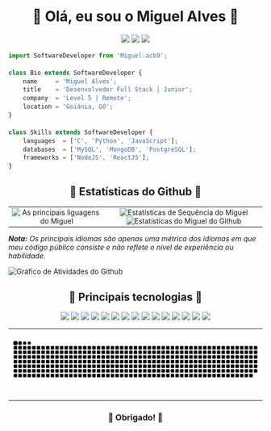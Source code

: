 <!-- Título -->
<h1 align="center">🔶 Olá, eu sou o Miguel Alves 🔶</h1>

<!-- Redes Sociais -->
<p align="center">  
  <a href="mailto:miguelalves1258@gmail.com" target="_blank"><img src="https://img.shields.io/badge/-Email-0D1117?style=for-the-badge&logo=gmail&logoColor=F04A2F"></a>
  <a href="https://www.linkedin.com/in/miguel-acb9/" target="_blank"><img src="https://img.shields.io/badge/-LinkedIn-0D1117?style=for-the-badge&logo=linkedin&logoColor=F04A2F"></a> 
  <a href="https://www.instagram.com/miguel_acb9/" target="_blank"><img src="https://img.shields.io/badge/-Instagram-0D1117?style=for-the-badge&logo=instagram&logoColor=F04A2F"></a>
</p>


<!-- Descrição -->
```js
import SoftwareDeveloper from 'Miguel-acb9';

class Bio extends SoftwareDeveloper {
    name     = 'Miguel Alves';
    title    = 'Desenvolvedor Full Stack | Junior';
    company  = 'Level 5 | Remote';
    location = 'Goiânia, GO';
}

class Skills extends SoftwareDeveloper {
    languages  = ['C', 'Python', 'JavaScript'];
    databases  = ['MySQL', 'MongoDB', 'PostgreSQL'];
    frameworks = ['NodeJS', 'ReactJS'];
}
```

<!-- Estatísticas do Github -->
<h2 align="center">🔶 Estatísticas do Github 🔶</h2>                                                                                                                     
<table border="0">
    <tr border="0">
        <td width="38%" align="center">
            <img alt="As principais liguagens do Miguel" src="https://github-readme-stats.anuraghazra1.vercel.app/api/top-langs/?username=Miguel-acb9&theme=react&hide_border=true&bg_color=161B22&title_color=F7630C&text_color=F04A2F&icon_color=F04A2F&langs_count=10&langs_count=10"/>
        </td>
        <td width="62%" align="center">
            <img alt="Estatísticas de Sequência do Miguel" src="https://github-readme-streak-stats.herokuapp.com/?user=Miguel-acb9&hide_border=true&theme=react&background=161B22&ring=A5D6F1&fire=F04A2F&dates=A5D6F1&currStreakLabel=F7630C&sideLabels=F7630C&currStreakNum=F04A2F&sideNums=F04A2F" />
            <img alt="Estatísticas do Miguel do Github" src="https://github-readme-stats.vercel.app/api?username=Miguel-acb9&show_icons=true&include_all_commits=true&count_private=true&theme=react&hide_border=true&bg_color=161B22&title_color=F7630C&text_color=A5D6F1&icon_color=F04A2F"/>
        </td>
    </tr>
</table>
<i>
    <b>Nota:</b> Os principais idiomas são apenas uma métrica dos idiomas em que 
    meu código público consiste e não reflete o nível de experiência ou habilidade.
</i>

<!-- Gráfico de Contribuição -->
![Gráfico de Atividades do Github](https://activity-graph.herokuapp.com/graph?username=Miguel-acb9&bg_color=161B22&color=F7630C&line=A5D6F1&point=F04A2F&hide_border=true)

<!-- Principais Linguagens -->
<h2 align="center">🔶 Principais tecnologias 🔶</h2>     
<p align="center">
    <a href="#"><img src="https://img.shields.io/badge/-HTML5-0D1117?style=flat-square&logo=html5&logoColor=F04A2F"></a>
    <a href="#"><img src="https://img.shields.io/badge/-CSS3-0D1117?style=flat-square&logo=css3&logoColor=F04A2F"></a>
    <a href="#"><img src="https://img.shields.io/badge/-JavaScript-0D1117?style=flat-square&logo=javascript&logoColor=F04A2F"></a>
    <a href="#"><img src="https://img.shields.io/badge/-TypeScript-0D1117?style=flat-square&logo=typescript&logoColor=F04A2F"></a>
    <a href="#"><img src="https://img.shields.io/badge/-React-0D1117?style=flat-square&logo=react&logoColor=F04A2F"></a>
    <a href="#"><img src="https://img.shields.io/badge/-Nodejs-0D1117?style=flat-square&logo=Node.js&logoColor=F04A2F"></a>
    <a href="#"><img src="https://img.shields.io/badge/-Python-0D1117?style=flat-square&logo=Python&logoColor=F04A2F"></a>
    <a href="#"><img src="https://img.shields.io/badge/-Git-0D1117?style=flat-square&logo=git&logoColor=F04A2F"></a>
    <a href="#"><img src="https://img.shields.io/badge/-GitHub-0D1117?style=flat-square&logo=github&logoColor=F04A2F"></a>
    <a href="#"><img src="https://img.shields.io/badge/SQL%20-%230D1117.svg?style=flat-square&logo=amazon-dynamodb&logoColor=F04A2F"></a>
    <a href="#"><img src="https://img.shields.io/badge/-MySQL-0D1117?style=flat-square&logo=mysql&logoColor=F04A2F"></a>
    <a href="#"><img src="https://img.shields.io/badge/-PostgreSQL-0D1117?style=flat-square&logo=postgresql&logoColor=F04A2F"></a>
    <a href="#"><img src="https://img.shields.io/badge/-MongoDB-0D1117?style=flat-square&logo=mongodb&logoColor=F04A2F"></a>
    <a href="#"><img src="https://img.shields.io/badge/Bash%20-%230D1117.svg?style=flat-square&logo=gnu-bash&logoColor=F04A2F"></a>
    <a href="#"><img src="https://img.shields.io/badge/Markdown-%230D1117.svg?style=flat-square&logo=markdown&logoColor=F04A2F"></a>
</p>

___
<!-- Animação da Cobra -->
![Animação da Cobra](https://github.com/Miguel-acb9/Miguel-acb9/blob/output/github-contribution-grid-snake.svg)

___
<!-- Agradecimentos -->
<h3 align="center">🔶 Obrigado! 🔶</h3>   

<!--
PALETA DE CORES
- Azul:     #A5D6F1
- Cinza:    #161B22
- Laranja:  #F7630C
- Vermelho: #F04A2F
-->
